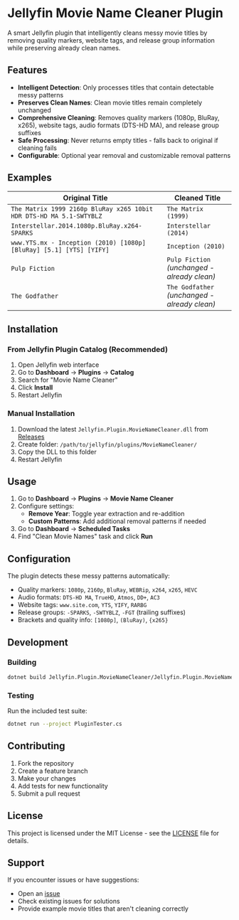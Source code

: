 # Jellyfin Movie Name Cleaner Plugin

A smart Jellyfin plugin that intelligently cleans messy movie titles by removing quality markers, website tags, and release group information while preserving already clean names.

## Features

- **Intelligent Detection**: Only processes titles that contain detectable messy patterns
- **Preserves Clean Names**: Clean movie titles remain completely unchanged
- **Comprehensive Cleaning**: Removes quality markers (1080p, BluRay, x265), website tags, audio formats (DTS-HD MA), and release group suffixes
- **Safe Processing**: Never returns empty titles - falls back to original if cleaning fails
- **Configurable**: Optional year removal and customizable removal patterns

## Examples

| Original Title | Cleaned Title |
|----------------|---------------|
| `The Matrix 1999 2160p BluRay x265 10bit HDR DTS-HD MA 5.1-SWTYBLZ` | `The Matrix (1999)` |
| `Interstellar.2014.1080p.BluRay.x264-SPARKS` | `Interstellar (2014)` |
| `www.YTS.mx - Inception (2010) [1080p] [BluRay] [5.1] [YTS] [YIFY]` | `Inception (2010)` |
| `Pulp Fiction` | `Pulp Fiction` *(unchanged - already clean)* |
| `The Godfather` | `The Godfather` *(unchanged - already clean)* |

## Installation

### From Jellyfin Plugin Catalog (Recommended)
1. Open Jellyfin web interface
2. Go to **Dashboard** → **Plugins** → **Catalog**
3. Search for "Movie Name Cleaner"
4. Click **Install**
5. Restart Jellyfin

### Manual Installation
1. Download the latest `Jellyfin.Plugin.MovieNameCleaner.dll` from [Releases](https://github.com/YOUR_USERNAME/jellyfin-plugin-movienamecleaner/releases)
2. Create folder: `/path/to/jellyfin/plugins/MovieNameCleaner/`
3. Copy the DLL to this folder
4. Restart Jellyfin

## Usage

1. Go to **Dashboard** → **Plugins** → **Movie Name Cleaner**
2. Configure settings:
   - **Remove Year**: Toggle year extraction and re-addition
   - **Custom Patterns**: Add additional removal patterns if needed
3. Go to **Dashboard** → **Scheduled Tasks**
4. Find "Clean Movie Names" task and click **Run**

## Configuration

The plugin detects these messy patterns automatically:
- Quality markers: `1080p`, `2160p`, `BluRay`, `WEBRip`, `x264`, `x265`, `HEVC`
- Audio formats: `DTS-HD MA`, `TrueHD`, `Atmos`, `DD+`, `AC3`
- Website tags: `www.site.com`, `YTS`, `YIFY`, `RARBG`
- Release groups: `-SPARKS`, `-SWTYBLZ`, `-FGT` (trailing suffixes)
- Brackets and quality info: `[1080p]`, `(BluRay)`, `{x265}`

## Development

### Building
```bash
dotnet build Jellyfin.Plugin.MovieNameCleaner/Jellyfin.Plugin.MovieNameCleaner.csproj --configuration Release
```

### Testing
Run the included test suite:
```bash
dotnet run --project PluginTester.cs
```

## Contributing

1. Fork the repository
2. Create a feature branch
3. Make your changes
4. Add tests for new functionality
5. Submit a pull request

## License

This project is licensed under the MIT License - see the [LICENSE](LICENSE) file for details.

## Support

If you encounter issues or have suggestions:
- Open an [issue](https://github.com/YOUR_USERNAME/jellyfin-plugin-movienamecleaner/issues)
- Check existing issues for solutions
- Provide example movie titles that aren't cleaning correctly